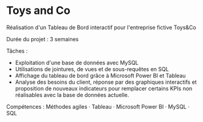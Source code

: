 # Toys and Co

Réalisation d'un Tableau de Bord interactif pour l'entreprise fictive Toys&Co

Durée du projet : 3 semaines

Tâches :
- Exploitation d'une base de données avec MySQL
- Utilisations de jointures, de vues et de sous-requêtes en SQL
- Affichage du tableau de bord grâce à Microsoft Power BI et Tableau
- Analyse des besoins du client, réponse par des graphiques interactifs et proposition de nouveaux indicateurs pour remplacer certains KPIs non réalisables avec la base de données actuelle.

Compétences : Méthodes agiles · Tableau · Microsoft Power BI · MySQL · SQL
